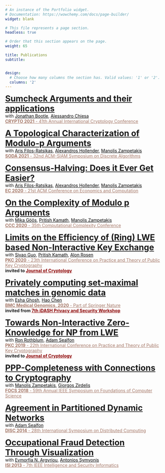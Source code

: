 ```yaml
---
# An instance of the Portfolio widget.
# Documentation: https://wowchemy.com/docs/page-builder/
widget: blank

# This file represents a page section.
headless: true

# Order that this section appears on the page.
weight: 65

title: Publications
subtitle: 


design:
  # Choose how many columns the section has. Valid values: '1' or '2'.
  columns: '2'
---
```

    
<p> <a href="https://eprint.iacr.org/2021/333" style="font-size:20pt; font-weight:bold">
    Sumcheck Arguments and their applications </a>
<br> with 
    <a href="http://www.arisfilosratsikas.com/" style="color:black">Jonathan Bootle</a>, 
    <a href="https://people.eecs.berkeley.edu/~alexch/" style="color:black">Alessandro Chiesa</a>
<br> <a href="https://crypto.iacr.org/2021/" style="color:#a57868">
    <b>CRYPTO 2021</b> - 41th Annual International Cryptology Conference</a>
    
<p> <a href="https://arxiv.org/abs/2003.11974" style="font-size:20pt; font-weight:bold">
    A Topological Characterization of Modulo-p Arguments </a>
<br> with 
    <a href="http://www.arisfilosratsikas.com/" style="color:black">Aris Filos-Ratsikas</a>, 
    <a href="https://www.cs.ox.ac.uk/people/alexandros.hollender/" style="color:black">Alexandros Hollender</a>,
    <a href="https://mzampet.com" style="color:black">Manolis Zampetakis</a>
<br> <a href="https://www.siam.org/conferences/cm/conference/soda21" style="color:#a57868">
    <b>SODA 2021</b> - 32nd ACM-SIAM Symposium on Discrete Algorithms</a>
    
<p> <a href="https://arxiv.org/abs/2002.11437" style="font-size:20pt; font-weight:bold">
    Consensus-Halving: Does it Ever Get Easier? </a>
<br> with 
    <a href="http://www.arisfilosratsikas.com/" style="color:black">Aris Filos-Ratsikas</a>, 
    <a href="https://www.cs.ox.ac.uk/people/alexandros.hollender/" style="color:black">Alexandros Hollender</a>,
    <a href="https://mzampet.com" style="color:black">Manolis Zampetakis</a>
<br> <a href="http://ec20.sigecom.org/" style="color:#a57868">
    <b>EC 2020</b> - 21st ACM Conference on Economics and Computation</a>
    
<p> <a href="https://arxiv.org/abs/1912.0446" style="font-size:20pt; font-weight:bold">
    On the Complexity of Modulo p Arguments </a>
<br> with 
    <a href="https://theory.stanford.edu/~mika/" style="color:black">Mika Göös</a>, 
    <a href="https://pritishkamath.github.io/" style="color:black">Pritish Kamath</a>,
    <a href="https://mzampet.com" style="color:black">Manolis Zampetakis</a>
<br> <a href="https://computationalcomplexity.org/Archive/2020/program.php" style="color:#a57868">
    <b>CCC 2020</b> - 35th Computational Complexity Conference</a>
    
<p> <a href="https://eprint.iacr.org/2020/1555" style="font-size:20pt; font-weight:bold">
    Limits on the Efficiency of (Ring) LWE based Non-Interactive Key Exchange </a>
<br> with 
    <a href="https://sites.google.com/site/siyaoguo/" style="color:black">Siyao Guo</a>, 
    <a href="https://pritishkamath.github.io/" style="color:black">Pritish Kamath</a>,
    <a href="https://www.alonrosen.net/" style="color:black">Alon Rosen</a>
<br> <a href="https://pkc.iacr.org/2020/" style="color:#a57868">
    <b>PKC 2020</b> - 23th International Conference on Practice and Theory of Public Key Cryptography</a>
<br> <strong>invited to 
    <a href = " https://www.springer.com/journal/145" style="color: DarkRed" target="_blank"> Journal of Cryptology</a> </strong> 
    
<p> <a href="https://bmcmedgenomics.biomedcentral.com/articles/10.1186/s12920-020-0718-x" style="font-size:20pt; font-weight:bold">
    Privately computing set-maximal matches in genomic data </a>
<br> with 
    <a href="https://www.microsoft.com/en-us/research/people/esghosh/" style="color:black">Esha Ghosh</a>, 
    <a href="https://haochenuw.github.io/" style="color:black">Hao Chen</a>
<br> <a href="https://bmcmedgenomics.biomedcentral.com/" style="color:#a57868">
    <b> BMC Medical Genomics, 2020 </b> - Part of Springer Nature</a>   
<br> <strong>invited from 
    <a href = " http://www.humangenomeprivacy.org/2018/index.html" style="color: DarkRed" target="_blank"> 7th iDASH Privacy and Security Workshop</a> </strong> 
    
<p> <a href="https://eprint.iacr.org/2018/240" style="font-size:20pt; font-weight:bold">
    Towards Non-Interactive Zero-Knowledge for NP from LWE </a>
<br> with 
    <a href="http://www.cs.technion.ac.il/~rothblum/" style="color:black">Ron Rothblum</a>, 
    <a href="http://www.mit.edu/~asealfon/" style="color:black">Adam Sealfon</a>
<br> <a href="https://pkc.iacr.org/2019/" style="color:#a57868">
    <b>PKC 2019</b> - 22th International Conference on Practice and Theory of Public Key Cryptography</a>
<br> <strong>invited to 
    <a href = "https://link.springer.com/article/10.1007/s00145-020-09365-w" style="color: DarkRed" target="_blank"> Journal of Cryptology</a> </strong> 
  
<p> <a href="https://arxiv.org/abs/1808.06407" style="font-size:20pt; font-weight:bold">
    PPP-Completeness with Connections to Cryptography </a>
<br> with 
    <a href="https://mzampet.com" style="color:black">Manolis Zampetakis</a>,
    <a href="https://www.ccis.northeastern.edu/people/giorgos-zirdelis/" style="color:black">Giorgos Zirdelis</a>
<br> <a href="https://computationalcomplexity.org/Archive/2020/program.php" style="color:#a57868">
    <b>FOCS 2018</b> - 59th Annual IEEE Symposium on Foundations of Computer Science</a>	 
               
<p> <a href="https://arxiv.org/abs/1408.0574" style="font-size:20pt; font-weight:bold">
    Agreement in Partitioned Dynamic Networks </a>
<br> with 
    <a href="http://www.mit.edu/~asealfon/" style="color:black">Adam Sealfon</a>
<br> <a href="http://www.disc-conference.org/wp/disc2014/" style="color:#a57868">
    <b>DISC 2014</b> - 28th International Symposium on Distributed Computing</a>

<p> <a href="https://arxiv.org/abs/1304.6501" style="font-size:20pt; font-weight:bold">
    Occupational Fraud Detection Through Visualization </a>
<br> with 
    <a href="http://www.math.ntua.gr/~fargyriou/" style="color:black">Evmorfia N. Argyriou</a>, 
    <a href="http://www.math.ntua.gr/~symvonis/" style="color:black">Antonios Symvonis</a>
<br> <a href="http://isiconference2013.org/pgs/" style="color:#a57868">
    <b>ISI 2013</b> - 7th IEEE Intelligence and Security Informatics</a>




    
    
